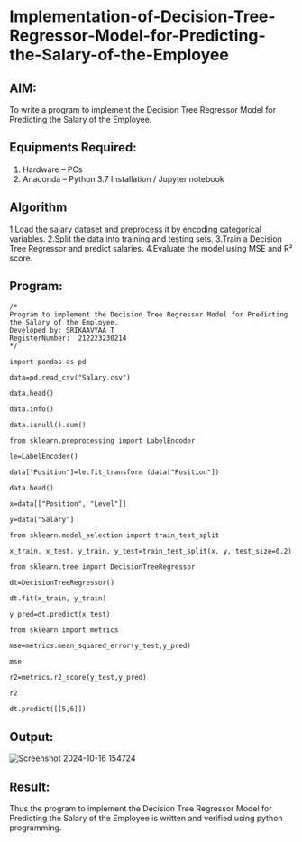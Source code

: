 # Implementation-of-Decision-Tree-Regressor-Model-for-Predicting-the-Salary-of-the-Employee

## AIM:
To write a program to implement the Decision Tree Regressor Model for Predicting the Salary of the Employee.

## Equipments Required:
1. Hardware – PCs
2. Anaconda – Python 3.7 Installation / Jupyter notebook

## Algorithm
1.Load the salary dataset and preprocess it by encoding categorical variables. 2.Split the data into training and testing sets. 3.Train a Decision Tree Regressor and predict salaries. 4.Evaluate the model using MSE and R² score.

## Program:
```
/*
Program to implement the Decision Tree Regressor Model for Predicting the Salary of the Employee.
Developed by: SRIKAAVYAA T
RegisterNumber:  212223230214
*/
```

```
import pandas as pd

data=pd.read_csv("Salary.csv")

data.head()

data.info()

data.isnull().sum()

from sklearn.preprocessing import LabelEncoder

le=LabelEncoder()

data["Position"]=le.fit_transform (data["Position"])

data.head()

x=data[["Position", "Level"]]

y=data["Salary"]

from sklearn.model_selection import train_test_split 

x_train, x_test, y_train, y_test=train_test_split(x, y, test_size=0.2)

from sklearn.tree import DecisionTreeRegressor

dt=DecisionTreeRegressor()

dt.fit(x_train, y_train)

y_pred=dt.predict(x_test)

from sklearn import metrics

mse=metrics.mean_squared_error(y_test,y_pred)

mse

r2=metrics.r2_score(y_test,y_pred)

r2

dt.predict([[5,6]])

```
## Output:
![Screenshot 2024-10-16 154724](https://github.com/user-attachments/assets/8cd2dc19-7ad5-49d4-912a-8e34c25dc084)



## Result:
Thus the program to implement the Decision Tree Regressor Model for Predicting the Salary of the Employee is written and verified using python programming.
